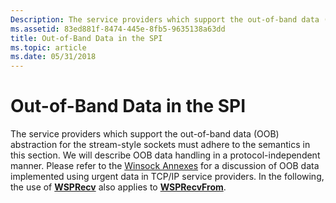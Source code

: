 ```yaml
---
Description: The service providers which support the out-of-band data (OOB) abstraction for the stream-style sockets must adhere to the semantics in this section.
ms.assetid: 83ed881f-8474-445e-8fb5-9635138a63dd
title: Out-of-Band Data in the SPI
ms.topic: article
ms.date: 05/31/2018
---
```


# Out-of-Band Data in the SPI

The service providers which support the out-of-band data (OOB) abstraction for the stream-style sockets must adhere to the semantics in this section. We will describe OOB data handling in a protocol-independent manner. Please refer to the [Winsock Annexes](winsock-annexes.md) for a discussion of OOB data implemented using urgent data in TCP/IP service providers. In the following, the use of [**WSPRecv**](https://msdn.microsoft.com/en-us/library/ms742288(v=VS.85).aspx) also applies to [**WSPRecvFrom**](https://msdn.microsoft.com/en-us/library/ms742287(v=VS.85).aspx).

 

 



